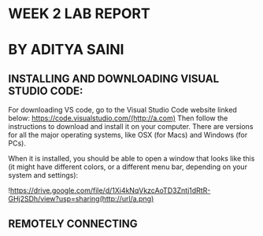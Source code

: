 # WEEK 2 LAB REPORT 
# BY ADITYA SAINI

## INSTALLING AND DOWNLOADING VISUAL STUDIO CODE:

For downloading VS code, go to the Visual Studio Code website linked below:
https://code.visualstudio.com/(http://a.com) 
Then follow the instructions to download and install it on your computer. There are versions for all the
major operating systems, like OSX (for Macs) and Windows (for PCs).

When it is installed, you should be able to open a window that looks like this (it might
have different colors, or a different menu bar, depending on your system and settings):

!https://drive.google.com/file/d/1Xi4kNqVkzcAoTD3Zntj1dRtR-GHj2SDh/view?usp=sharing(http://url/a.png)

## REMOTELY CONNECTING
